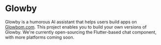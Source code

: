 # Glowby

Glowby is a humorous AI assistant that helps users build apps on [Glowbom.com](https://www.glowbom.com). This project enables you to build your own versions of Glowby. We're currently open-sourcing the Flutter-based chat component, with more platforms coming soon.
